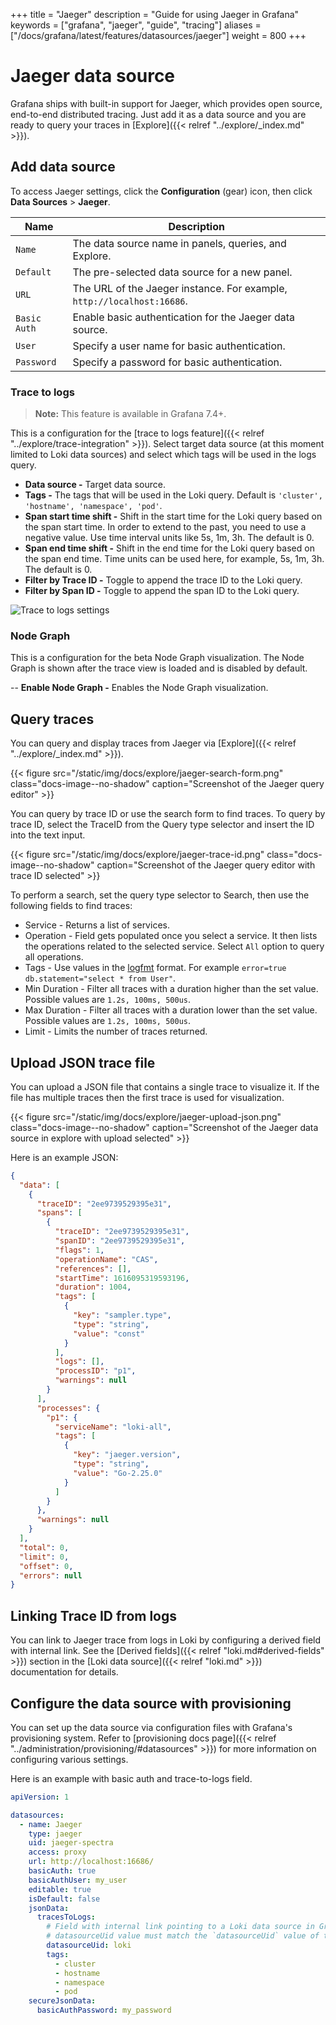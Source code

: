 +++
title = "Jaeger"
description = "Guide for using Jaeger in Grafana"
keywords = ["grafana", "jaeger", "guide", "tracing"]
aliases = ["/docs/grafana/latest/features/datasources/jaeger"]
weight = 800
+++

# Jaeger data source

Grafana ships with built-in support for Jaeger, which provides open source, end-to-end distributed tracing.
Just add it as a data source and you are ready to query your traces in [Explore]({{< relref "../explore/_index.md" >}}).

## Add data source

To access Jaeger settings, click the **Configuration** (gear) icon, then click **Data Sources** > **Jaeger**.

| Name         | Description                                                            |
| ------------ | ---------------------------------------------------------------------- |
| `Name`       | The data source name in panels, queries, and Explore.                  |
| `Default`    | The pre-selected data source for a new panel.                          |
| `URL`        | The URL of the Jaeger instance. For example, `http://localhost:16686`. |
| `Basic Auth` | Enable basic authentication for the Jaeger data source.                |
| `User`       | Specify a user name for basic authentication.                          |
| `Password`   | Specify a password for basic authentication.                           |

### Trace to logs

> **Note:** This feature is available in Grafana 7.4+.

This is a configuration for the [trace to logs feature]({{< relref "../explore/trace-integration" >}}). Select target data source (at this moment limited to Loki data sources) and select which tags will be used in the logs query.

- **Data source -** Target data source.
- **Tags -** The tags that will be used in the Loki query. Default is `'cluster', 'hostname', 'namespace', 'pod'`.
- **Span start time shift -** Shift in the start time for the Loki query based on the span start time. In order to extend to the past, you need to use a negative value. Use time interval units like 5s, 1m, 3h. The default is 0.
- **Span end time shift -** Shift in the end time for the Loki query based on the span end time. Time units can be used here, for example, 5s, 1m, 3h. The default is 0.
- **Filter by Trace ID -** Toggle to append the trace ID to the Loki query.
- **Filter by Span ID -** Toggle to append the span ID to the Loki query.

![Trace to logs settings](/static/img/docs/explore/trace-to-logs-settings-8-2.png 'Screenshot of the trace to logs settings')

### Node Graph

This is a configuration for the beta Node Graph visualization. The Node Graph is shown after the trace view is loaded and is disabled by default.

-- **Enable Node Graph -** Enables the Node Graph visualization.

## Query traces

You can query and display traces from Jaeger via [Explore]({{< relref "../explore/_index.md" >}}).

{{< figure src="/static/img/docs/explore/jaeger-search-form.png" class="docs-image--no-shadow" caption="Screenshot of the Jaeger query editor" >}}

You can query by trace ID or use the search form to find traces. To query by trace ID, select the TraceID from the Query type selector and insert the ID into the text input.

{{< figure src="/static/img/docs/explore/jaeger-trace-id.png" class="docs-image--no-shadow" caption="Screenshot of the Jaeger query editor with trace ID selected" >}}

To perform a search, set the query type selector to Search, then use the following fields to find traces:

- Service - Returns a list of services.
- Operation - Field gets populated once you select a service. It then lists the operations related to the selected service. Select `All` option to query all operations.
- Tags - Use values in the [logfmt](https://brandur.org/logfmt) format. For example `error=true db.statement="select * from User"`.
- Min Duration - Filter all traces with a duration higher than the set value. Possible values are `1.2s, 100ms, 500us`.
- Max Duration - Filter all traces with a duration lower than the set value. Possible values are `1.2s, 100ms, 500us`.
- Limit - Limits the number of traces returned.

## Upload JSON trace file

You can upload a JSON file that contains a single trace to visualize it. If the file has multiple traces then the first trace is used for visualization.

{{< figure src="/static/img/docs/explore/jaeger-upload-json.png" class="docs-image--no-shadow" caption="Screenshot of the Jaeger data source in explore with upload selected" >}}

Here is an example JSON:

```json
{
  "data": [
    {
      "traceID": "2ee9739529395e31",
      "spans": [
        {
          "traceID": "2ee9739529395e31",
          "spanID": "2ee9739529395e31",
          "flags": 1,
          "operationName": "CAS",
          "references": [],
          "startTime": 1616095319593196,
          "duration": 1004,
          "tags": [
            {
              "key": "sampler.type",
              "type": "string",
              "value": "const"
            }
          ],
          "logs": [],
          "processID": "p1",
          "warnings": null
        }
      ],
      "processes": {
        "p1": {
          "serviceName": "loki-all",
          "tags": [
            {
              "key": "jaeger.version",
              "type": "string",
              "value": "Go-2.25.0"
            }
          ]
        }
      },
      "warnings": null
    }
  ],
  "total": 0,
  "limit": 0,
  "offset": 0,
  "errors": null
}
```

## Linking Trace ID from logs

You can link to Jaeger trace from logs in Loki by configuring a derived field with internal link. See the [Derived fields]({{< relref "loki.md#derived-fields" >}}) section in the [Loki data source]({{< relref "loki.md" >}}) documentation for details.

## Configure the data source with provisioning

You can set up the data source via configuration files with Grafana's provisioning system. Refer to [provisioning docs page]({{< relref "../administration/provisioning/#datasources" >}}) for more information on configuring various settings.

Here is an example with basic auth and trace-to-logs field.

```yaml
apiVersion: 1

datasources:
  - name: Jaeger
    type: jaeger
    uid: jaeger-spectra
    access: proxy
    url: http://localhost:16686/
    basicAuth: true
    basicAuthUser: my_user
    editable: true
    isDefault: false
    jsonData:
      tracesToLogs:
        # Field with internal link pointing to a Loki data source in Grafana.
        # datasourceUid value must match the `datasourceUid` value of the Loki data source.
        datasourceUid: loki
        tags:
          - cluster
          - hostname
          - namespace
          - pod
    secureJsonData:
      basicAuthPassword: my_password
```
